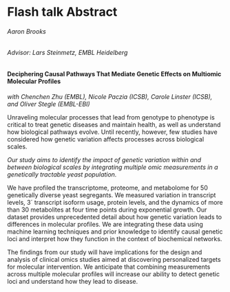 # Flash talk Abstract
###### Aaron Brooks
###### Advisor: Lars Steinmetz, EMBL Heidelberg
#### Deciphering Causal Pathways That Mediate Genetic Effects on Multiomic Molecular Profiles

*with Chenchen Zhu (EMBL), Nicole Paczia (ICSB), Carole Linster (ICSB), and Oliver Stegle (EMBL-EBI)*

Unraveling molecular processes that lead from genotype to phenotype is critical to treat genetic diseases and maintain health, as well as understand how biological pathways evolve. Until recently, however, few studies have considered how genetic variation affects processes across biological scales.

*Our study aims to identify the impact of genetic variation within and between biological scales by integrating multiple omic measurements in a genetically tractable yeast population.*

We have profiled the transcriptome, proteome, and metabolome for 50 genetically diverse yeast segregants. We measured variation in transcript levels, 3´ transcript isoform usage, protein levels, and the dynamics of more than 30 metabolites at four time points during exponential growth. Our dataset provides unprecedented detail about how genetic variation leads to differences in molecular profiles. We are integrating these data using machine learning techniques and prior knowledge to identify causal genetic loci and interpret how they function in the context of biochemical networks.

The findings from our study will have implications for the design and analysis of clinical omics studies aimed at discovering personalized targets for molecular intervention. We anticipate that combining measurements across multiple molecular profiles will increase our ability to detect genetic loci and understand how they lead to disease.  
